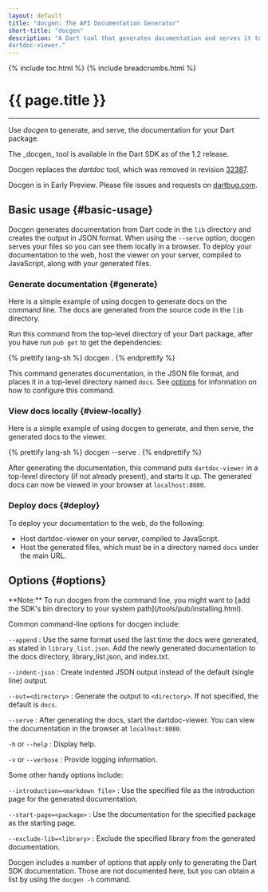 ```yaml
---
layout: default
title: "docgen: The API Documentation Generator"
short-title: "docgen"
description: "A Dart tool that generates documentation and serves it to
dartdoc-viewer."
---
```


{% include toc.html %}
{% include breadcrumbs.html %}

# {{ page.title }} 

---
Use _docgen_ to generate, and serve,
the documentation for your Dart package.

<aside class="alert alert-warning" markdown="1">
The _docgen_ tool is available in the Dart SDK as of the 1.2 release.

Docgen replaces the _dartdoc_ tool, which was removed in revision
[32387](https://code.google.com/p/dart/source/detail?r=32387).

Docgen is in Early Preview. Please file
issues and requests on [dartbug.com](http://dartbug.com/new).
</aside>

## Basic usage {#basic-usage}

Docgen generates documentation from Dart code in the `lib` directory
and creates the output in JSON format.
When using the `--serve` option, docgen serves your files so you can
see them locally in a browser.
To deploy your documentation to the web,
host the viewer on your server, compiled to JavaScript,
along with your generated files.

### Generate documentation {#generate}

Here is a simple example of using docgen to generate docs
on the command line. The docs are generated from the source
code in the `lib` directory.

Run this command from the top-level directory of your Dart package,
after you have run `pub get` to get the dependencies:

{% prettify lang-sh %}
docgen .
{% endprettify %}

This command generates documentation, in the JSON
file format, and places it in a top-level directory named `docs`.
See [options](#options) for information on how to configure
this command.

### View docs locally {#view-locally}

Here is a simple example of using docgen to generate, and then serve,
the generated docs to the viewer.

{% prettify lang-sh %}
docgen --serve .
{% endprettify %}

After generating the documentation,
this command puts `dartdoc-viewer` in a top-level directory
(if not already present), and starts it up.
The generated docs can now be viewed in your browser at
`localhost:8080`.

### Deploy docs {#deploy}

To deploy your documentation to the web, do the following:

* Host dartdoc-viewer on your server, compiled to JavaScript.
* Host the generated files, which must be in a directory
  named `docs` under the main URL.

## Options {#options}

<aside class="alert alert-info" markdown="1">
**Note:**
To run docgen from the command line, you might want to
[add the SDK's bin directory to your system path](/tools/pub/installing.html).
</aside>

Common command-line options for docgen include:

`--append`
: Use the same format used the last time the docs were
  generated, as stated in `library_list.json`.
  Add the newly generated documentation to the docs directory,
  library_list.json, and index.txt.

`--indent-json`
: Create indented JSON output instead of the default
  (single line) output.

`--out=<directory>`
: Generate the output to `<directory>`.
  If not specified, the default is `docs`.

`--serve`
: After generating the docs, start the dartdoc-viewer.
  You can view the documentation in the browser at `localhost:8080`.

`-h` or `--help`
: Display help.

`-v` or `--verbose`
: Provide logging information.

Some other handy options include:

`--introduction=<markdown file>`
: Use the specified file as the introduction page for the generated
  documentation.

`--start-page=<package>`
: Use the documentation for the specified package as the starting page.

`--exclude-lib=<library>`
: Exclude the specified library from the generated documentation.

Docgen includes a number of options that apply only to generating
the Dart SDK documentation. Those are not documented here, but
you can obtain a list by using the `docgen -h` command.

